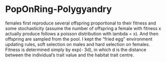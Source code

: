 # PopOnRing-Polygyandry
 females first reproduce several offspring proportional to their fitness and some stochasticity (assume the number of offspring a female with fitness x actually produce follows a poisson distribution with lambda = x). And then offspring are sampled from the pool.
I kept the “fried egg” environment updating rules, soft selection on males and hard selection on females. Fitness is determined simply by exp(- 3d), in which d is the distance between the individual’s trait value and the habitat trait centre. 
